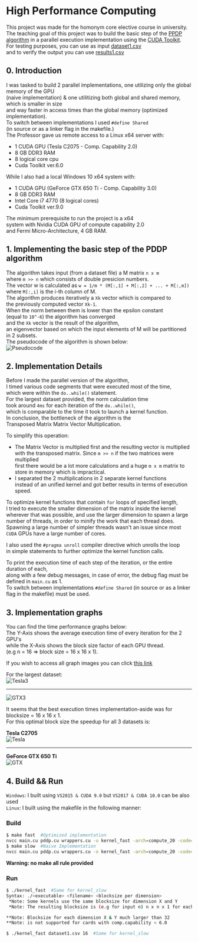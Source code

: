 # High Performance Computing

This project was made for the homonym core elective course in university.  
The teaching goal of this project was to build the basic step of the [PPDP  
algorithm](https://www-users.cs.umn.edu/~boley/publications/papers/PDDP.pdf) in a parallel execution implementation using the [CUDA Toolkit](https://developer.nvidia.com/cuda-toolkit).  
For testing purposes, you can use as input [dataset1.csv](https://nofile.io/f/bWCFwmfnRFu/dataset1.csv)  
and to verify the output you can use [results1.csv](https://nofile.io/f/qv5f2er4QfU/results1.csv)  

## 0. Introduction

I was tasked to build 2 parallel implementations, one utilizing only the global memory of the GPU  
(naive implementation) & one utilitizing both global and shared memory, which is smaller in size  
and way faster in access times than the global memory (optimized implementation).  
To switch between implementations I used `#define Shared`  
(in source or as a linker flag in the makefile.)  
The Professor gave us remote access to a Linux x64 server with:  
* 1 CUDA GPU (Tesla C2075 - Comp. Capability 2.0)  
* 8 GB DDR3 RAM  
* 8 logical core cpu  
* Cuda Toolkit ver.6.0  

While I also had a local Windows 10 x64 system with:  
* 1 CUDA GPU (GeForce GTX 650 Ti - Comp. Capability 3.0)  
* 8 GB DDR3 RAM  
* Intel Core i7 4770 (8 logical cores)  
* Cuda Toolkit ver.9.0  

The minimum prerequisite to run the project is a x64  
system with Nvidia CUDA GPU of compute capability 2.0  
and Fermi Micro-Architecture, 4 GB RAM.  


## 1. Implementing the basic step of the PDDP algorithm

The algorithm takes input (from a dataset file) a M matrix `n x m`  
where `m >> n` which consists of double presicion numbers.   
The vector w is calculated as `w = 1/m * (M[:,1] + M[:,2] + ... + M[:,m])`  
where `M[:,i]` is the i-th column of M.  
The algorithm produces iteratively a `Xk` vector which is compared to  
the previously computed vector `Xk-1`.   
When the norm between them is lower than the epsilon constant  
(equal to `10^-6`) the algorithm has converged   
and the `Xk` vector is the result of the algorithm,  
an eigenvector based on which the input elements of M will be partitioned in 2 subsets.     
The pseudocode of the algorithm is shown below:  
![Pseudocode](https://github.com/NC0DER/AcademicProjects/blob/master/High%20Performance%20Computing/images/algorithm.jpg)  


## 2. Implementation Details

Before I made the parallel version of the algorithm,  
I timed various code segments that were executed most of the time,  
which were within the `do..while()` statement.  
For the largest dataset provided, the norm calculation time    
took around `4ms` for each iteration of the `do..while()`,    
which is comparable to the time it took to launch a kernel function.  
In conclusion, the bottleneck of the algorithm is the  
Transposed Matrix Matrix Vector Multiplication.  

To simplify this operation:
 * The Matrix Vector is multiplied first and the resulting vector is multiplied  
   with the transposed matrix. Since `m >> n` if the two matrices were multiplied  
   first there would be a lot more calculations and a huge `m x m` matrix to   
   store in memory which is impractical.  
 * I separated the 2 multiplications in 2 separate kernel functions  
   instead of an unified kernel and got better results in terms of execution speed.   

To optimize kernel functions that contain `for` loops of specified length,   
I tried to execute the smaller dimension of the matrix inside the kernel   
wherever that was possible, and use the larger dimension to spawn a large  
number of threads, in order to minify the work that each thread does.   
Spawning a large number of simpler threads wasn't an issue since most   
`CUDA` GPUs have a large number of cores.

I also used the `#pragma unroll` compiler directive which unrolls the loop  
in simple statements to further optimize the kernel function calls.

To print the execution time of each step of the iteration, or the entire duration of each,  
along with a few debug messages, in case of error, the debug flag must be defined in `main.cu` as 1.   
To switch between implementations `#define Shared` (in source or as a linker flag in the makefile) must be used.  


## 3. Implementation graphs

You can find the time performance graphs below:  
The Y-Axis shows the average execution time of every iteration for the 2 GPU's  
while the X-Axis shows the block size factor of each GPU thread.  
(e.g n = 16 => block size = 16 x 16 x 1).  

If you wish to access all graph images you can click
[this link](https://github.com/NC0DER/AcademicProjects/blob/master/High%20Performance%20Computing/images)  

For the largest dataset:   
![Tesla3](https://github.com/NC0DER/AcademicProjects/blob/master/High%20Performance%20Computing/images/tesla3.jpg)   
____  
![GTX3](https://github.com/NC0DER/AcademicProjects/blob/master/High%20Performance%20Computing/images/gtx3.jpg)  

It seems that the best execution times implementation-aside was for blocksize = 16 x 16 x 1.  
For this optimal block size the speedup for all 3 datasets is:  

**Tesla C2705**  
![Tesla](https://github.com/NC0DER/AcademicProjects/blob/master/High%20Performance%20Computing/images/tesla_speedup.jpg)  
____  
**GeForce GTX 650 Ti**   
![GTX](https://github.com/NC0DER/AcademicProjects/blob/master/High%20Performance%20Computing/images/gtx_speedup.jpg)  

## 4. Build && Run
`Windows`: I built using `VS2015 & CUDA 9.0` but `VS2017 & CUDA 10.0` can be also used  
`Linux`: I built using the makefile in the following manner:  

### Build 
```bash
$ make fast  #Optimized implementation
nvcc main.cu pddp.cu wrappers.cu -o kernel_fast -arch=compute_20 -code=sm_20 -O3 --machine 64 -DSHARED
$ make slow  #Naive Implementation
nvcc main.cu pddp.cu wrappers.cu -o kernel_fast -arch=compute_20 -code=sm_20 -O3 --machine 64
```
**Warning: no make all rule provided**
### Run 
```bash
$ ./kernel_fast  #Same for kernel_slow
Syntax: ./<executable> <filename> <blocksize per dimension>
 *Note: Some kernels use the same blocksize for dimension X and Y
 *Note: The resulting blocksize is (e.g for input n) n x n x 1 for each dim (x, y, z)

**Note: Blocksize for each dimension X & Y much larger than 32
**Note: is not supported for cards with comp.capability < 6.0

$ ./kernel_fast dataset1.csv 16  #Same for kernel_slow
```
